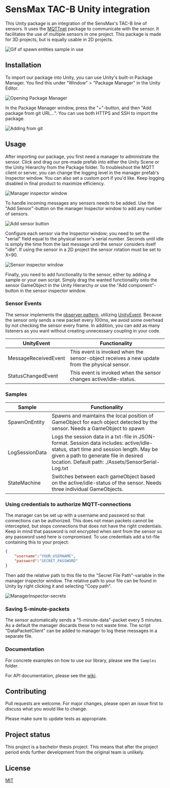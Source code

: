 # SensMax TAC-B Unity integration

This Unity package is an integration of the SensMax's TAC-B line of sensors. It uses the [MQTTnet](https://github.com/dotnet/MQTTnet) package to communicate with the sensor. It facilitates the use of multiple sensors in one project. This package is made for 3D projects, but is equally usable in 2D projects.

![Gif of spawn entities sample in use](https://github.com/erikbhan/UniTac/assets/42799026/6a9239cf-9510-4e96-bf74-1dcd17c3b8ef)

## Installation

To import our package into Unity, you can use Unity's built-in Package Manager. You find this under "Window" > "Package Manager" in the Unity Editor.

![Opening Package Manager](https://github.com/erikbhan/UniTac/assets/42799026/3db44466-6439-45c1-84af-aa3183f58b16)

In the Package Manager window, press the "+"-button, and then "Add package from git URL...". You can use both HTTPS and SSH to import the package.

![Adding from git](https://github.com/erikbhan/UniTac/assets/42799026/fca9382e-c42a-47cb-a244-1ee49729b7ab)

## Usage

After importing our package, you first need a manager to administrate the sensor. Click and drag our pre-made prefab into either the Unity Scene or the Unity Hierarchy from the Package folder. To troubleshoot the MQTT client or server, you can change the logging level in the manager prefab's Inspector window. You can also set a custom port if you'd like. Keep logging disabled in final product to maximize efficiency.

![Manager inspector window](https://github.com/erikbhan/UniTac/assets/42799026/cb563644-6f36-448c-9acc-9b1c875bf64b)

To handle incoming messages any sensors needs to be added. Use the "Add Sensor"-button on the manager Inspector window to add any number of sensors.

![Add sensor button](https://github.com/erikbhan/UniTac/assets/42799026/2e2a6da1-d3ec-4657-a13f-740ea732c262)

Configure each sensor via the Inspector window; you need to set the "serial" field equal to the physical sensor's serial number. Seconds until idle is simply the time from the last message until the sensor considers itself "idle". If using the sensor in a 2D project the sensor rotation must be set to X=90.

![Sensor inspector window](https://github.com/erikbhan/UniTac/assets/42799026/cd2ff6c6-67d4-4ab5-bce4-b0b6151444d7)

Finally, you need to add functionality to the sensor, either by adding a sample or your own script. Simply drag the wanted functionality onto the sensor GameObject in the Unity Hierarchy or use the "Add component"-button in the sensor inspector window.

### Sensor Events

The sensor implements the [observer pattern](https://en.wikipedia.org/wiki/Observer_pattern), utilizing [UnityEvent](https://docs.unity3d.com/ScriptReference/Events.UnityEvent.html). Because the sensor only sends a new packet every 100ms, we avoid some overhead by not checking the sensor every frame. In addition, you can add as many listeners as you want without creating unnecessary coupling in your code.

| UnityEvent | Functionality |
| --- | --- |
| MessageReceivedEvent | This event is invoked when the sensor-object receives a new update from the physical sensor. |
| StatusChangedEvent | This event is invoked when the sensor changes active/idle-status. |

### Samples

| Sample | Functionality |
| --- | --- |
| SpawnOnEntity | Spawns and maintains the local position of GameObject for each object detected by the sensor. Needs a GameObject to spawn |
| LogSessionData | Logs the session data in a txt-file in JSON-format. Session data includes: active/idle-status, start time and session length. May be given a path to generate file in desired location. Default path: ./Assets/SensorSerial-Log.txt |
| StateMachine | Switches between each gameObject based on the active/idle-status of the sensor. Needs three individual GameObjects. |

### Using credentials to authorize MQTT-connections

The manager can be set up with a username and password so that connections can be authorized. This does not mean packets cannot be intercepted, but stops connections that does not have the right credentials. Keep in mind that password is not encrypted when sent from the sensor so any password used here is compromised. To use credentials add a txt-file containing this to your project:

```JSON
{
    "username":"YOUR_USERNAME",
    "password":"SECRET_PASSWORD"
}
```

Then add the relative path to this file to the "Secret File Path"-variable in the manager inspector window. The relative path to your file can be found in Unity by right clicking it and selecting "Copy path".

![ManagerInspector-secrets](https://github.com/erikbhan/UniTac/assets/42799026/9cbc03c5-3410-48e0-ba75-e7f8cfffb850)

### Saving 5-minute-packets

The sensor automatically sends a "5-minute-data"-packet every 5 minutes. As a default the manager discards these to not waste time. The script "DataPacketClient" can be added to manager to log these messages in a separate file.

### Documentation

For concrete examples on how to use our library, please see the `Samples` folder.

For API documentation, please see the [wiki](https://erikbhan.github.io/UniTac/).

## Contributing

Pull requests are welcome. For major changes, please open an issue first to discuss what you would like to change.

Please make sure to update tests as appropriate.

## Project status

This project is a bachelor thesis project. This means that after the project period ends further development from the original team is unlikely.

## License

[MIT](https://choosealicense.com/licenses/mit/)
